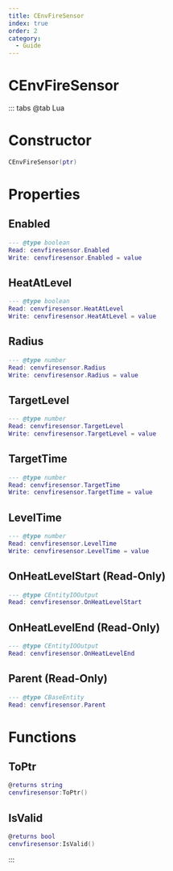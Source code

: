```yaml
---
title: CEnvFireSensor
index: true
order: 2
category:
  - Guide
---
```


# CEnvFireSensor

::: tabs
@tab Lua
# Constructor
```lua
CEnvFireSensor(ptr)
```
# Properties
## Enabled 
```lua
--- @type boolean
Read: cenvfiresensor.Enabled
Write: cenvfiresensor.Enabled = value
```
## HeatAtLevel 
```lua
--- @type boolean
Read: cenvfiresensor.HeatAtLevel
Write: cenvfiresensor.HeatAtLevel = value
```
## Radius 
```lua
--- @type number
Read: cenvfiresensor.Radius
Write: cenvfiresensor.Radius = value
```
## TargetLevel 
```lua
--- @type number
Read: cenvfiresensor.TargetLevel
Write: cenvfiresensor.TargetLevel = value
```
## TargetTime 
```lua
--- @type number
Read: cenvfiresensor.TargetTime
Write: cenvfiresensor.TargetTime = value
```
## LevelTime 
```lua
--- @type number
Read: cenvfiresensor.LevelTime
Write: cenvfiresensor.LevelTime = value
```
## OnHeatLevelStart (Read-Only)
```lua
--- @type CEntityIOOutput
Read: cenvfiresensor.OnHeatLevelStart
```
## OnHeatLevelEnd (Read-Only)
```lua
--- @type CEntityIOOutput
Read: cenvfiresensor.OnHeatLevelEnd
```
## Parent (Read-Only)
```lua
--- @type CBaseEntity
Read: cenvfiresensor.Parent
```
# Functions
## ToPtr
```lua
@returns string
cenvfiresensor:ToPtr()
```
## IsValid
```lua
@returns bool
cenvfiresensor:IsValid()
```

:::